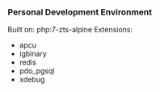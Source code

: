 ### Personal Development Environment
Built on: php:7-zts-alpine
Extensions:

 - apcu
 - igbinary
 - redis
 - pdo_pgsql
 - xdebug
